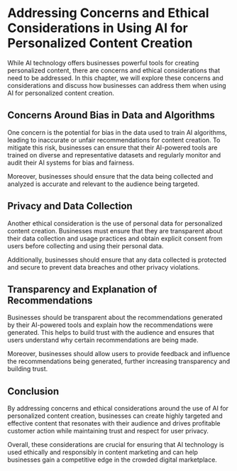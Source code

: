 Addressing Concerns and Ethical Considerations in Using AI for Personalized Content Creation
==============================================================================================================================================

While AI technology offers businesses powerful tools for creating personalized content, there are concerns and ethical considerations that need to be addressed. In this chapter, we will explore these concerns and considerations and discuss how businesses can address them when using AI for personalized content creation.

Concerns Around Bias in Data and Algorithms
-------------------------------------------

One concern is the potential for bias in the data used to train AI algorithms, leading to inaccurate or unfair recommendations for content creation. To mitigate this risk, businesses can ensure that their AI-powered tools are trained on diverse and representative datasets and regularly monitor and audit their AI systems for bias and fairness.

Moreover, businesses should ensure that the data being collected and analyzed is accurate and relevant to the audience being targeted.

Privacy and Data Collection
---------------------------

Another ethical consideration is the use of personal data for personalized content creation. Businesses must ensure that they are transparent about their data collection and usage practices and obtain explicit consent from users before collecting and using their personal data.

Additionally, businesses should ensure that any data collected is protected and secure to prevent data breaches and other privacy violations.

Transparency and Explanation of Recommendations
-----------------------------------------------

Businesses should be transparent about the recommendations generated by their AI-powered tools and explain how the recommendations were generated. This helps to build trust with the audience and ensures that users understand why certain recommendations are being made.

Moreover, businesses should allow users to provide feedback and influence the recommendations being generated, further increasing transparency and building trust.

Conclusion
----------

By addressing concerns and ethical considerations around the use of AI for personalized content creation, businesses can create highly targeted and effective content that resonates with their audience and drives profitable customer action while maintaining trust and respect for user privacy.

Overall, these considerations are crucial for ensuring that AI technology is used ethically and responsibly in content marketing and can help businesses gain a competitive edge in the crowded digital marketplace.
